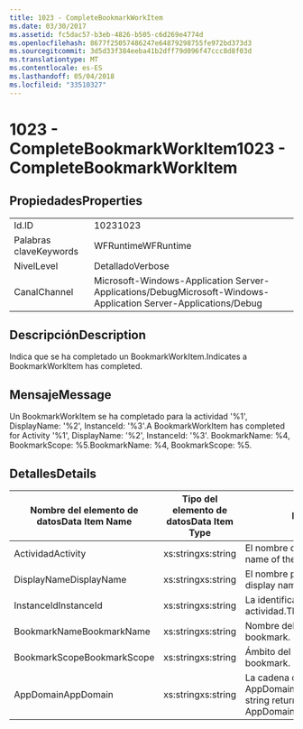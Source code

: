 ```yaml
---
title: 1023 - CompleteBookmarkWorkItem
ms.date: 03/30/2017
ms.assetid: fc5dac57-b3eb-4826-b505-c6d269e4774d
ms.openlocfilehash: 8677f25057486247e64879298755fe972bd373d3
ms.sourcegitcommit: 3d5d33f384eeba41b2dff79d096f47ccc8d8f03d
ms.translationtype: MT
ms.contentlocale: es-ES
ms.lasthandoff: 05/04/2018
ms.locfileid: "33510327"
---
```

# <a name="1023---completebookmarkworkitem"></a><span data-ttu-id="244c3-102">1023 - CompleteBookmarkWorkItem</span><span class="sxs-lookup"><span data-stu-id="244c3-102">1023 - CompleteBookmarkWorkItem</span></span>
## <a name="properties"></a><span data-ttu-id="244c3-103">Propiedades</span><span class="sxs-lookup"><span data-stu-id="244c3-103">Properties</span></span>  
  
|||  
|-|-|  
|<span data-ttu-id="244c3-104">Id.</span><span class="sxs-lookup"><span data-stu-id="244c3-104">ID</span></span>|<span data-ttu-id="244c3-105">1023</span><span class="sxs-lookup"><span data-stu-id="244c3-105">1023</span></span>|  
|<span data-ttu-id="244c3-106">Palabras clave</span><span class="sxs-lookup"><span data-stu-id="244c3-106">Keywords</span></span>|<span data-ttu-id="244c3-107">WFRuntime</span><span class="sxs-lookup"><span data-stu-id="244c3-107">WFRuntime</span></span>|  
|<span data-ttu-id="244c3-108">Nivel</span><span class="sxs-lookup"><span data-stu-id="244c3-108">Level</span></span>|<span data-ttu-id="244c3-109">Detallado</span><span class="sxs-lookup"><span data-stu-id="244c3-109">Verbose</span></span>|  
|<span data-ttu-id="244c3-110">Canal</span><span class="sxs-lookup"><span data-stu-id="244c3-110">Channel</span></span>|<span data-ttu-id="244c3-111">Microsoft-Windows-Application Server-Applications/Debug</span><span class="sxs-lookup"><span data-stu-id="244c3-111">Microsoft-Windows-Application Server-Applications/Debug</span></span>|  
  
## <a name="description"></a><span data-ttu-id="244c3-112">Descripción</span><span class="sxs-lookup"><span data-stu-id="244c3-112">Description</span></span>  
 <span data-ttu-id="244c3-113">Indica que se ha completado un BookmarkWorkItem.</span><span class="sxs-lookup"><span data-stu-id="244c3-113">Indicates a BookmarkWorkItem has completed.</span></span>  
  
## <a name="message"></a><span data-ttu-id="244c3-114">Mensaje</span><span class="sxs-lookup"><span data-stu-id="244c3-114">Message</span></span>  
 <span data-ttu-id="244c3-115">Un BookmarkWorkItem se ha completado para la actividad '%1', DisplayName: '%2', InstanceId: '%3'.</span><span class="sxs-lookup"><span data-stu-id="244c3-115">A BookmarkWorkItem has completed for Activity '%1', DisplayName: '%2', InstanceId: '%3'.</span></span> <span data-ttu-id="244c3-116">BookmarkName: %4, BookmarkScope: %5.</span><span class="sxs-lookup"><span data-stu-id="244c3-116">BookmarkName: %4, BookmarkScope: %5.</span></span>  
  
## <a name="details"></a><span data-ttu-id="244c3-117">Detalles</span><span class="sxs-lookup"><span data-stu-id="244c3-117">Details</span></span>  
  
|<span data-ttu-id="244c3-118">Nombre del elemento de datos</span><span class="sxs-lookup"><span data-stu-id="244c3-118">Data Item Name</span></span>|<span data-ttu-id="244c3-119">Tipo del elemento de datos</span><span class="sxs-lookup"><span data-stu-id="244c3-119">Data Item Type</span></span>|<span data-ttu-id="244c3-120">Descripción</span><span class="sxs-lookup"><span data-stu-id="244c3-120">Description</span></span>|  
|--------------------|--------------------|-----------------|  
|<span data-ttu-id="244c3-121">Actividad</span><span class="sxs-lookup"><span data-stu-id="244c3-121">Activity</span></span>|<span data-ttu-id="244c3-122">xs:string</span><span class="sxs-lookup"><span data-stu-id="244c3-122">xs:string</span></span>|<span data-ttu-id="244c3-123">El nombre de tipo de la actividad.</span><span class="sxs-lookup"><span data-stu-id="244c3-123">The type name of the activity.</span></span>|  
|<span data-ttu-id="244c3-124">DisplayName</span><span class="sxs-lookup"><span data-stu-id="244c3-124">DisplayName</span></span>|<span data-ttu-id="244c3-125">xs:string</span><span class="sxs-lookup"><span data-stu-id="244c3-125">xs:string</span></span>|<span data-ttu-id="244c3-126">El nombre para mostrar de la actividad.</span><span class="sxs-lookup"><span data-stu-id="244c3-126">The display name of the activity.</span></span>|  
|<span data-ttu-id="244c3-127">InstanceId</span><span class="sxs-lookup"><span data-stu-id="244c3-127">InstanceId</span></span>|<span data-ttu-id="244c3-128">xs:string</span><span class="sxs-lookup"><span data-stu-id="244c3-128">xs:string</span></span>|<span data-ttu-id="244c3-129">La identificación de instancia de la actividad.</span><span class="sxs-lookup"><span data-stu-id="244c3-129">The instance id of the activity.</span></span>|  
|<span data-ttu-id="244c3-130">BookmarkName</span><span class="sxs-lookup"><span data-stu-id="244c3-130">BookmarkName</span></span>|<span data-ttu-id="244c3-131">xs:string</span><span class="sxs-lookup"><span data-stu-id="244c3-131">xs:string</span></span>|<span data-ttu-id="244c3-132">Nombre del marcador.</span><span class="sxs-lookup"><span data-stu-id="244c3-132">The name of the bookmark.</span></span>|  
|<span data-ttu-id="244c3-133">BookmarkScope</span><span class="sxs-lookup"><span data-stu-id="244c3-133">BookmarkScope</span></span>|<span data-ttu-id="244c3-134">xs:string</span><span class="sxs-lookup"><span data-stu-id="244c3-134">xs:string</span></span>|<span data-ttu-id="244c3-135">Ámbito del marcador.</span><span class="sxs-lookup"><span data-stu-id="244c3-135">The scope of the bookmark.</span></span>|  
|<span data-ttu-id="244c3-136">AppDomain</span><span class="sxs-lookup"><span data-stu-id="244c3-136">AppDomain</span></span>|<span data-ttu-id="244c3-137">xs:string</span><span class="sxs-lookup"><span data-stu-id="244c3-137">xs:string</span></span>|<span data-ttu-id="244c3-138">La cadena devuelta por AppDomain.CurrentDomain.FriendlyName.</span><span class="sxs-lookup"><span data-stu-id="244c3-138">The string returned by AppDomain.CurrentDomain.FriendlyName.</span></span>|
